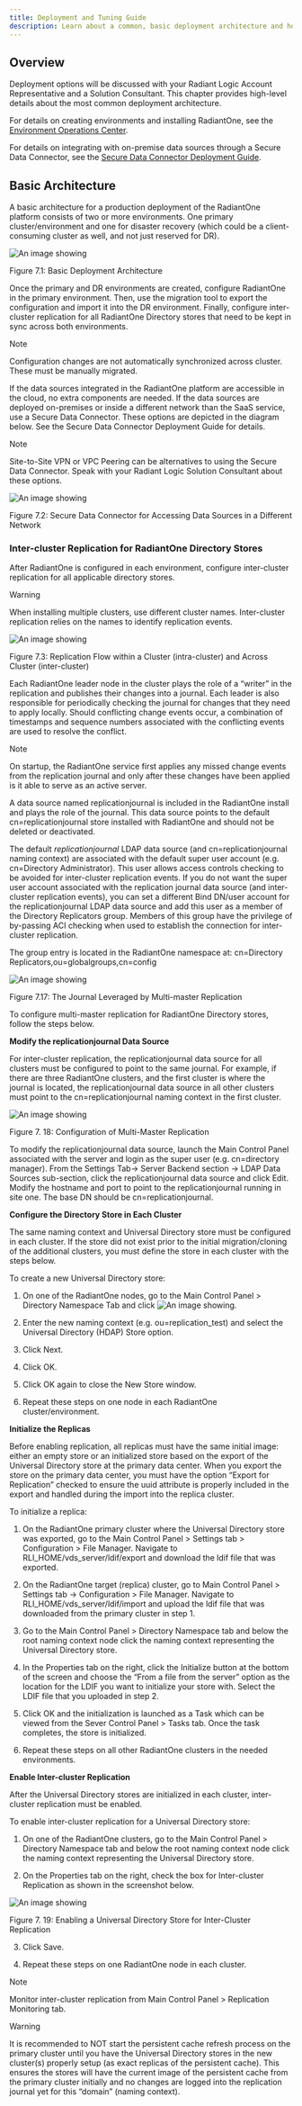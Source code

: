 ```yaml
---
title: Deployment and Tuning Guide
description: Learn about a common, basic deployment architecture and how to configure inter-cluster replication.
---
```


## Overview

Deployment options will be discussed with your Radiant Logic Account Representative and a Solution Consultant.  This chapter provides high-level details about the most common deployment architecture.

For details on creating environments and installing RadiantOne, see the [Environment Operations Center](/environment-operations-center-guide/environments/environment-overview/environments/).


For details on integrating with on-premise data sources through a Secure Data Connector, see the [Secure Data Connector Deployment Guide](/environment-operations-center-guide/secure-data-connectors/data-connectors-overview/).

## Basic Architecture

A basic architecture for a production deployment of the RadiantOne platform consists of two or more environments. One primary cluster/environment and one for disaster recovery (which could be a client-consuming cluster as well, and not just reserved for DR).

![An image showing ](Media/Image7.1.jpg)
 
Figure 7.1: Basic Deployment Architecture

Once the primary and DR environments are created, configure RadiantOne in the primary environment. Then, use the migration tool to export the configuration and import it into the DR environment. Finally, configure inter-cluster replication for all RadiantOne Directory stores that need to be kept in sync across both environments.

>[!note]
>Configuration changes are not automatically synchronized across cluster. These must be manually migrated. 

If the data sources integrated in the RadiantOne platform are accessible in the cloud, no extra components are needed. If the data sources are deployed on-premises or inside a different network than the SaaS service, use a Secure Data Connector. These options are depicted in the diagram below. See the Secure Data Connector Deployment Guide for details.

>[!note]
>Site-to-Site VPN or VPC Peering can be alternatives to using the Secure Data Connector. Speak with your Radiant Logic Solution Consultant about these options.

![An image showing ](Media/Image7.26.jpg)
 
Figure 7.2: Secure Data Connector for Accessing Data Sources in a Different Network

### Inter-cluster Replication for RadiantOne Directory Stores

After RadiantOne is configured in each environment, configure inter-cluster replication for all applicable directory stores.

>[!warning]
>When installing multiple clusters, use different cluster names. Inter-cluster replication relies on the names to identify replication events.  

![An image showing ](Media/Image7.27.jpg)
 
Figure 7.3: Replication Flow within a Cluster (intra-cluster) and Across Cluster (inter-cluster)

Each RadiantOne leader node in the cluster plays the role of a “writer” in the replication and publishes their changes into a journal. Each leader is also responsible for periodically checking the journal for changes that they need to apply locally. Should conflicting change events occur, a combination of timestamps and sequence numbers associated with the conflicting events are used to resolve the conflict.

>[!note]
>On startup, the RadiantOne service first applies any missed change events from the replication journal and only after these changes have been applied is it able to serve as an active server.

A data source named replicationjournal is included in the RadiantOne install and plays the role of the journal. This data source points to the default cn=replicationjournal store installed with RadiantOne and should not be deleted or deactivated. 

The default *replicationjournal* LDAP data source (and cn=replicationjournal naming context) are associated with the default super user account (e.g. cn=Directory Administrator). This user allows access controls checking to be avoided for inter-cluster replication events. If you do not want the super user account associated with the replication journal data source (and inter-cluster replication events), you can set a different Bind DN/user account for the replicationjournal LDAP data source and add this user as a member of the Directory Replicators group. Members of this group have the privilege of by-passing ACI checking when used to establish the connection for inter-cluster replication.

The group entry is located in the RadiantOne namespace at:
cn=Directory Replicators,ou=globalgroups,cn=config

![An image showing ](Media/Image7.28.jpg)
 
Figure 7.17: The Journal Leveraged by Multi-master Replication

To configure multi-master replication for RadiantOne Directory stores, follow the steps below.

**Modify the replicationjournal Data Source**

For inter-cluster replication, the replicationjournal data source for all clusters must be configured to point to the same journal. For example, if there are three RadiantOne clusters, and the first cluster is where the journal is located, the replicationjournal data source in all other clusters must point to the cn=replicationjournal naming context in the first cluster.

![An image showing ](Media/Image7.29.jpg)

Figure 7. 18: Configuration of Multi-Master Replication

To modify the replicationjournal data source, launch the Main Control Panel associated with the server and login as the super user (e.g. cn=directory manager). From the Settings Tab-> Server Backend section -> LDAP Data Sources sub-section, click the replicationjournal data source and click Edit. Modify the hostname and port to point to the replicationjournal running in site one. The base DN should be cn=replicationjournal.

**Configure the Directory Store in Each Cluster**

The same naming context and Universal Directory store must be configured in each cluster. If the store did not exist prior to the initial migration/cloning of the additional clusters, you must define the store in each cluster with the steps below.

To create a new Universal Directory store:

1.	On one of the RadiantOne nodes, go to the Main Control Panel > Directory Namespace Tab and click  ![An image showing ](Media/plus-sign.jpg).

2.	Enter the new naming context (e.g. ou=replication_test) and select the Universal Directory (HDAP) Store option. 

3.	Click Next.

4.	Click OK.

5.	Click OK again to close the New Store window.

6.	Repeat these steps on one node in each RadiantOne cluster/environment.

**Initialize the Replicas**

Before enabling replication, all replicas must have the same initial image: either an empty store or an initialized store based on the export of the Universal Directory store at the primary data center. When you export the store on the primary data center, you must have the option “Export for Replication” checked to ensure the uuid attribute is properly included in the export and handled during the import into the replica cluster.

To initialize a replica:

1.	On the RadiantOne primary cluster where the Universal Directory store was exported, go to the Main Control Panel > Settings tab > Configuration > File Manager. Navigate to RLI_HOME/vds_server/ldif/export and download the ldif file that was exported.

2.	On the RadiantOne target (replica) cluster, go to Main Control Panel > Settings tab -> Configuration > File Manager. Navigate to RLI_HOME/vds_server/ldif/import and upload the ldif file that was downloaded from the primary cluster in step 1.

3.	Go to the Main Control Panel > Directory Namespace tab and below the root naming context node click the naming context representing the Universal Directory store.

4.	In the Properties tab on the right, click the Initialize button at the bottom of the screen and choose the “From a file from the server” option as the location for the LDIF you want to initialize your store with. Select the LDIF file that you uploaded in step 2.

5.	Click OK and the initialization is launched as a Task which can be viewed from the Sever Control Panel > Tasks tab. Once the task completes, the store is initialized.

6.	Repeat these steps on all other RadiantOne clusters in the needed environments.

**Enable Inter-cluster Replication**

After the Universal Directory stores are initialized in each cluster, inter-cluster replication must be enabled. 

To enable inter-cluster replication for a Universal Directory store:

1.	On one of the RadiantOne clusters, go to the Main Control Panel > Directory Namespace tab and below the root naming context node click the naming context representing the Universal Directory store.

2.	On the Properties tab on the right, check the box for Inter-cluster Replication as shown in the screenshot below. 

![An image showing ](Media/Image7.30.jpg)

Figure 7. 19: Enabling a Universal Directory Store for Inter-Cluster Replication

3.	Click Save.

4.	Repeat these steps on one RadiantOne node in each cluster.

>[!note]
>Monitor inter-cluster replication from Main Control Panel > Replication Monitoring tab.

>[!warning]
>It is recommended to NOT start the persistent cache refresh process on the primary cluster until you have the Universal Directory stores in the new cluster(s) properly setup (as exact replicas of the persistent cache). This ensures the stores will have the current image of the persistent cache from the primary cluster initially and no changes are logged into the replication journal yet for this “domain” (naming context).
